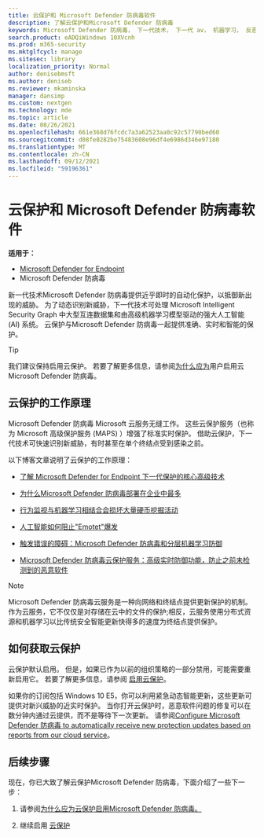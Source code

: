 ```yaml
---
title: 云保护和 Microsoft Defender 防病毒软件
description: 了解云保护和Microsoft Defender 防病毒
keywords: Microsoft Defender 防病毒， 下一代技术， 下一代 av， 机器学习， 反恶意软件， 安全性， defender， 云， 云保护
search.product: eADQiWindows 10XVcnh
ms.prod: m365-security
ms.mktglfcycl: manage
ms.sitesec: library
localization_priority: Normal
author: denisebmsft
ms.author: deniseb
ms.reviewer: mkaminska
manager: dansimp
ms.custom: nextgen
ms.technology: mde
ms.topic: article
ms.date: 08/26/2021
ms.openlocfilehash: 661e368d76fcdc7a3a62523aa0c92c57790bed60
ms.sourcegitcommit: d08fe0282be75483608e96df4e6986d346e97180
ms.translationtype: MT
ms.contentlocale: zh-CN
ms.lasthandoff: 09/12/2021
ms.locfileid: "59196361"
---
```

# <a name="cloud-protection-and-microsoft-defender-antivirus"></a>云保护和 Microsoft Defender 防病毒软件

**适用于：**

- [Microsoft Defender for Endpoint](/microsoft-365/security/defender-endpoint/)
- Microsoft Defender 防病毒

新一代技术Microsoft Defender 防病毒提供近乎即时的自动化保护，以抵御新出现的威胁。 为了动态识别新威胁，下一代技术可处理 Microsoft Intelligent Security Graph 中大型互连数据集和由高级机器学习模型驱动的强大人工智能 (AI) 系统。 云保护与Microsoft Defender 防病毒一起提供准确、实时和智能的保护。 

> [!TIP]
> 我们建议保持启用云保护。 若要了解更多信息，请参阅[为什么应为](why-cloud-protection-should-be-on-mdav.md)用户启用云Microsoft Defender 防病毒。 

## <a name="how-cloud-protection-works"></a>云保护的工作原理

Microsoft Defender 防病毒 Microsoft 云服务无缝工作。 这些云保护服务（也称为 Microsoft 高级保护服务 (MAPS) ）增强了标准实时保护。 借助云保护，下一代技术可快速识别新威胁，有时甚至在单个终结点受到感染之前。 

以下博客文章说明了云保护的工作原理：

- [了解 Microsoft Defender for Endpoint 下一代保护的核心高级技术](https://www.microsoft.com/security/blog/2019/06/24/inside-out-get-to-know-the-advanced-technologies-at-the-core-of-microsoft-defender-atp-next-generation-protection/)

- [为什么Microsoft Defender 防病毒部署在企业中最多](https://www.microsoft.com/security/blog/2018/03/22/why-windows-defender-antivirus-is-the-most-deployed-in-the-enterprise) 

- [行为监视与机器学习相结合会损坏大量硬币挖掘活动](https://www.microsoft.com/security/blog/2018/03/07/behavior-monitoring-combined-with-machine-learning-spoils-a-massive-dofoil-coin-mining-campaign)

- [人工智能如何阻止"Emotet"爆发](https://www.microsoft.com/security/blog/2018/02/14/how-artificial-intelligence-stopped-an-emotet-outbreak)

- [触发错误的障碍：Microsoft Defender 防病毒和分层机器学习防御](https://www.microsoft.com/security/blog/2017/12/11/detonating-a-bad-rabbit-windows-defender-antivirus-and-layered-machine-learning-defenses)

- [Microsoft Defender 防病毒云保护服务：高级实时防御功能，防止之前未检测到的恶意软件](https://www.microsoft.com/security/blog/2017/07/18/windows-defender-antivirus-cloud-protection-service-advanced-real-time-defense-against-never-before-seen-malware) 


> [!NOTE]
> Microsoft Defender 防病毒云服务是一种向网络和终结点提供更新保护的机制。 作为云服务，它不仅仅是对存储在云中的文件的保护;相反，云服务使用分布式资源和机器学习以比传统安全智能更新快得多的速度为终结点提供保护。

## <a name="how-to-get-cloud-protection"></a>如何获取云保护 

云保护默认启用。 但是，如果已作为以前的组织策略的一部分禁用，可能需要重新启用它。 若要了解更多信息，请参阅 [启用云保护](enable-cloud-protection-microsoft-defender-antivirus.md)。

如果你的订阅包括 Windows 10 E5，你可以利用紧急动态智能更新，这些更新可提供对新兴威胁的近实时保护。 当你打开云保护时，恶意软件问题的修复可以在数分钟内通过云提供，而不是等待下一次更新。 请参阅[Configure Microsoft Defender 防病毒 to automatically receive new protection updates based on reports from our cloud service](manage-event-based-updates-microsoft-defender-antivirus.md#cloud-report-updates)。

## <a name="next-steps"></a>后续步骤

现在，你已大致了解云保护Microsoft Defender 防病毒，下面介绍了一些下一步：

1. 请参阅[为什么应为云保护启用Microsoft Defender 防病毒。](why-cloud-protection-should-be-on-mdav.md)

2. 继续启用 [云保护](enable-cloud-protection-microsoft-defender-antivirus.md)